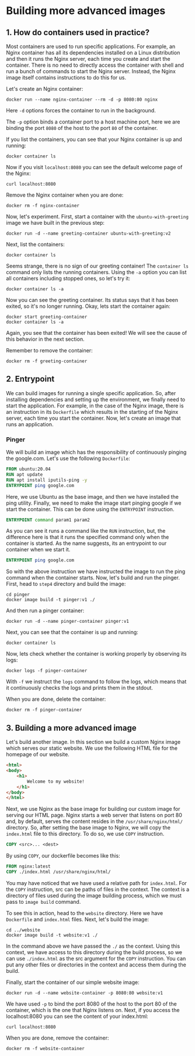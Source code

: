 # Building more advanced images

## 1. How do containers used in practice?
Most containers are used to run specific applications. For example, an Nginx container has all its dependencies installed on a Linux distribution and then it runs the Nginx server, each time you create and start the container. There is no need to directly access the container with shell and run a bunch of commands to start the Nginx server. Instead, the Nginx image itself contains instructions to do this for us.

Let's create an Nginx container:
```
docker run --name nginx-container --rm -d -p 8080:80 nginx
```
Here `-d` options forces the container to run in the background.

The `-p` option binds a container port to a host machine port, here we are binding the port `8080` of the host to the port `80` of the container.

If you list the containers, you can see that your Nginx container is up and running:
```
docker container ls
```
Now if you visit `localhost:8080` you can see the default welcome page of the Nginx:
```
curl localhost:8080
```
Remove the Nginx container when you are done:
```
docker rm -f nginx-container
```

Now, let's experiment. First, start a container with the `ubuntu-with-greeting` image we have built in the previous step:
```
docker run -d --name greeting-container ubuntu-with-greeting:v2
```
Next, list the containers:
```
docker container ls
```
Seems strange, there is no sign of our greeting container! The `container ls` command only lists the running containers. Using the `-a` option you can list all containers including stopped ones, so let's try it:
```
docker container ls -a
```
Now you can see the greeting container.
Its status says that it has been exited, so it's no longer running.
Okay, lets start the container again:
```
docker start greeting-container
docker container ls -a
```
Again, you see that the container has been exited! We will see the cause of this behavior in the next section.

Remember to remove the container:
```
docker rm -f greeting-container
```

## 2. Entrypoint
We can build images for running a single specific application. So, after installing dependencies and setting up the environment, we finally need to start the application. For example, in the case of the Nginx image, there is an instruction in its `Dockerfile` which results in the starting of the Nginx server, each time you start the container. Now, let's create an image that runs an application. 
### Pinger
We will build an image which has the responsibility of continuously pinging the google.com.
Let's use the following `Dockerfile`:
```dockerfile
FROM ubuntu:20.04
RUN apt update
RUN apt install iputils-ping -y
ENTRYPOINT ping google.com
```
Here, we use Ubuntu as the base image, and then we have installed the ping utility. Finally, we need to make the image start pinging google if we start the container. This can be done using the `ENTRYPOINT` instruction.
```dockerfile
ENTRYPOINT command param1 param2
```
As you can see it runs a command like the `RUN` instruction, but, the difference here is that it runs the specified command only when the container is started. As the name suggests, its an entrypoint to our container when we start it. 
```dockerfile
ENTRYPOINT ping google.com
```
So with the above instruction we have instructed the image to run the ping command when the container starts.
Now, let's build and run the pinger.
First, head to `step4` directory and build the image:
```
cd pinger
docker image build -t pinger:v1 ./
```
And then run a pinger container:
```
docker run -d --name pinger-container pinger:v1
```
Next, you can see that the container is up and running:
```
docker container ls
```
Now, lets check whether the container is working properly by observing its logs:
```
docker logs -f pinger-container
```
With `-f` we instruct the `logs` command to follow the logs, which means that it continuously checks the logs and prints them in the stdout.

When you are done, delete the container:
```
docker rm -f pinger-container
```

## 3. Building a more advanced image
Let's build another image. In this section we build a custom Nginx image which serves our static website.
We use the following HTML file for the homepage of our website.
```html
<html>
<body>
    <h1>
        Welcome to my website!
    </h1>
</body>
</html>
```
Next, we use Nginx as the base image for building our custom image for serving our HTML page. Nginx starts a web server that listens on port 80 and, by default, serves the content resides in the `/usr/share/nginx/html/` directory. So, after setting the base image to Nginx, we will copy the `index.html` file to this directory. To do so, we use `COPY` instruction.
```dockerfile
COPY <src>... <dest>
```
By using `COPY`, our dockerfile becomes like this:
```dockerfile
FROM nginx:latest
COPY ./index.html /usr/share/nginx/html/
```
You may have noticed that we have used a relative path for `index.html`. For the `COPY` instruction, src can be paths of files in the context. The context is a directory of files used during the image building process, which we must pass to `image build` command. 

To see this in action, head to the `website` directory. Here we have `Dockerfile` and `index.html` files. Next, let's build the image:
```
cd ../website
docker image build -t website:v1 ./
```
In the command above we have passed the `./` as the context. Using this context, we have access to this directory during the build process, so we can use `./index.html` as the src argument for the `COPY` instruction.
You can put any other files or directories in the context and access them during the build.

Finally, start the container of our simple website image:
```
docker run -d --name website-container -p 8080:80 website:v1
```
We have used `-p` to bind the port 8080 of the host to the port 80 of the container, which is the one that Nginx listens on. Next, if you access the localhost:8080 you can see the content of your index.html:
```
curl localhost:8080
```
When you are done, remove the container:
```
docker rm -f website-container
```
